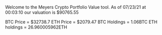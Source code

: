 Welcome to the Meyers Crypto Portfolio Value tool. 
As of 07/23/21 at 00:03:10 our valuation is $90765.55 

BTC Price = $32738.7
 ETH Price = $2079.47
BTC Holdings = 1.06BTC
 ETH holdings = 26.960005962ETH 
